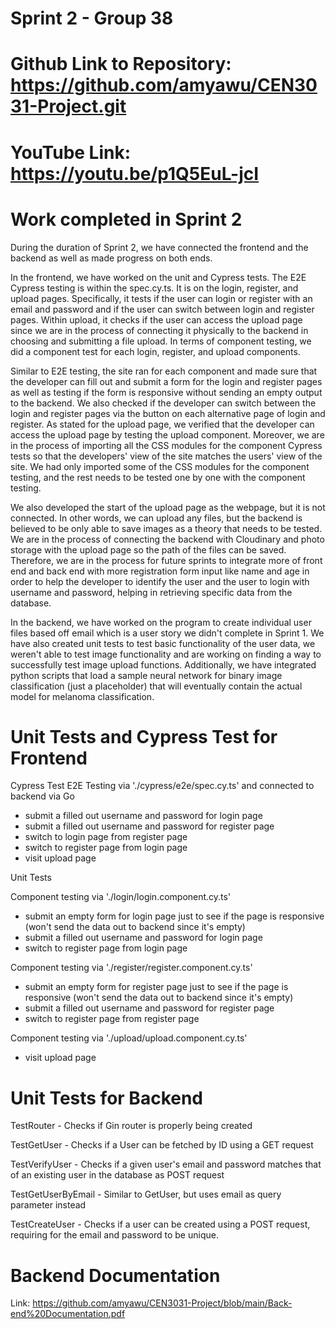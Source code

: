 # Sprint 2 - Group 38
# Github Link to Repository: https://github.com/amyawu/CEN3031-Project.git
# YouTube Link: https://youtu.be/p1Q5EuL-jcI

# Work completed in Sprint 2 
During the duration of Sprint 2, we have connected the frontend and the backend as well as made progress on both ends.

In the frontend, we have worked on the unit and Cypress tests. The E2E Cypress testing is within the spec.cy.ts. It is on the login, register, and upload pages. Specifically, it tests if the user can login or register with an email and password and if the user can switch between login and register pages. Within upload, it checks if the user can access the upload page since we are in the process of connecting it physically to the backend in choosing and submitting a file upload. In terms of component testing, we did a component test for each login, register, and upload components. 

Similar to E2E testing, the site ran for each component and made sure that the developer can fill out and submit a form for the login and register pages as well as testing if the form is responsive without sending an empty output to the backend. We also checked if the developer can switch between the login and register pages via the button on each alternative page of login and register. As stated for the upload page, we verified that the developer can access the upload page by testing the upload component. Moreover, we are in the process of importing all the CSS modules for the component Cypress tests so that the developers' view of the site matches the users' view of the site. We had only imported some of the CSS modules for the component testing, and the rest needs to be tested one by one with the component testing.

We also developed the start of the upload page as the webpage, but it is not connected. In other words, we can upload any files, but the backend is believed to be only able to save images as a theory that needs to be tested. We are in the process of connecting the backend with Cloudinary and photo storage with the upload page so the path of the files can be saved. Therefore, we are in the process for future sprints to integrate more of front end and back end with more registration form input like name and age in order to help the developer to identify the user and the user to login with username and password, helping in retrieving specific data from the database.

In the backend, we have worked on the program to create individual user files based off email which is a user story we didn't complete in Sprint 1. We have also created unit tests to test basic functionality of the user data, we weren't able to test image functionality and are working on finding a way to successfully test image upload functions. Additionally, we have integrated python scripts that load a sample neural network for binary image classification (just a placeholder) that will eventually contain the actual model for melanoma classification.

# Unit Tests and Cypress Test for Frontend
Cypress Test
E2E Testing via './cypress/e2e/spec.cy.ts' and connected to backend via Go
- submit a filled out username and password for login page
- submit a filled out username and password for register page
- switch to login page from register page
- switch to register page from login page
- visit upload page

Unit Tests

Component testing via './login/login.component.cy.ts'
- submit an empty form for login page just to see if the page is responsive (won't send the data out to backend since it's empty)
- submit a filled out username and password for login page
- switch to register page from login page

Component testing via './register/register.component.cy.ts'
- submit an empty form for register page just to see if the page is responsive (won't send the data out to backend since it's empty)
- submit a filled out username and password for register page
- switch to register page from register page

Component testing via './upload/upload.component.cy.ts'
- visit upload page
# Unit Tests for Backend
TestRouter - Checks if Gin router is properly being created

TestGetUser - Checks if a User can be fetched by ID using a GET request

TestVerifyUser - Checks if a given user's email and password matches that of an existing user in the database as POST request

TestGetUserByEmail - Similar to GetUser, but uses email as query parameter instead

TestCreateUser -  Checks if a user can be created using a POST request, requiring for the email and password to be unique.

# Backend Documentation
Link: https://github.com/amyawu/CEN3031-Project/blob/main/Back-end%20Documentation.pdf